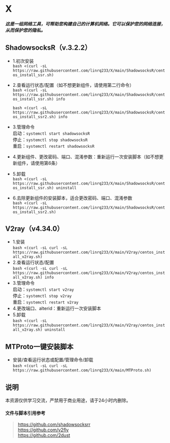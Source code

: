 # X  
#### *这是一组网络工具，可帮助您构建自己的计算机网络。它可以保护您的网络连接，从而保护您的隐私。*
## **ShadowsocksR（v.3.2.2）**
- 1.初次安装  
`bash <(curl -sL https://raw.githubusercontent.com/linrq233/X/main/ShadowsocksR/centos_install_ssr.sh)`
- 2.查看运行状态/配置（如不想更新组件，请使用第二行命令）  
`bash <(curl -sL https://raw.githubusercontent.com/linrq233/X/main/ShadowsocksR/centos_install_ssr.sh) info`

  `bash <(curl -sL https://raw.githubusercontent.com/linrq233/X/main/ShadowsocksR/centos_install_ssr2.sh) info`
-  3.管理命令  
启动：`systemctl start shadowsocksR`  
停止：`systemctl stop shadowsocksR`  
重启：`systemctl restart shadowsocksR`  
- 4.更新组件、更改密码、端口、混淆参数：重新运行一次安装脚本（如不想更新组件，请使用第6条）  
- 5.卸载  
`bash <(curl -sL https://raw.githubusercontent.com/linrq233/X/main/ShadowsocksR/centos_install_ssr.sh) uninstall`
- 6.去除更新组件的安装脚本，适合更改密码、端口、混淆参数  
`bash <(curl -sL https://raw.githubusercontent.com/linrq233/X/main/ShadowsocksR/centos_install_ssr2.sh)`
  
  
  
## **V2ray（v4.34.0）**
- 1.安装  
`bash <(curl -sL curl -sL https://raw.githubusercontent.com/linrq233/X/main/V2ray/centos_install_v2ray.sh)`
- 2.查看运行状态/配置  
`bash <(curl -sL curl -sL https://raw.githubusercontent.com/linrq233/X/main/V2ray/centos_install_v2ray.sh) info`
-  3.管理命令  
启动：`systemctl start v2ray`  
停止：`systemctl stop v2ray`  
重启：`systemctl restart v2ray`
- 4.更改端口、alterid：重新运行一次安装脚本  
- 5.卸载  
`bash <(curl -sL https://raw.githubusercontent.com/linrq233/X/main/V2ray/centos_install_v2ray.sh) uninstall`  
  
  

## **MTProto一键安装脚本**
- 安装/查看运行状态或配置/管理命令/卸载  
`bash <(curl -sL curl -sL https://raw.githubusercontent.com/linrq233/X/main/MTProto.sh)`



## **说明**  
本资源仅供学习交流，严禁用于商业用途，请于24小时内删除。  
  
  
  
#### **文件与脚本引用参考**  
> https://github.com/shadowsocksrr  
> https://github.com/v2fly  
> https://github.com/2dust
